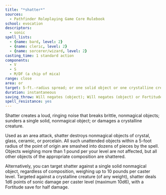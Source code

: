 ```yaml
---
title: "*shatter*"
sources:
  - Pathfinder Roleplaying Game Core Rulebook
school: evocation
descriptors:
  - sonic
spell_lists:
  - {name: bard, level: 2}
  - {name: cleric, level: 2}
  - {name: sorcerer/wizard, level: 2}
casting_time: 1 standard action
components:
  - V
  - S
  - M/DF (a chip of mica)
range: close
area: or
target: 5-ft.-radius spread; or one solid object or one crystalline creature
duration: instantaneous
saving_throw: Will negates (object); Will negates (object) or Fortitude half; see text
spell_resistance: yes
---
```


Shatter creates a loud, ringing noise that breaks brittle, nonmagical objects; sunders a single solid, nonmagical object; or damages a crystalline creature.

Used as an area attack, shatter destroys nonmagical objects of crystal, glass, ceramic, or porcelain. All such unattended objects within a 5-foot radius of the point of origin are smashed into dozens of pieces by the spell. Objects weighing more than 1 pound per your level are not affected, but all other objects of the appropriate composition are shattered.

Alternatively, you can target shatter against a single solid nonmagical object, regardless of composition, weighing up to 10 pounds per caster level. Targeted against a crystalline creature (of any weight), shatter deals 1d6 points of sonic damage per caster level (maximum 10d6), with a Fortitude save for half damage.


